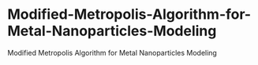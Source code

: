 # Modified-Metropolis-Algorithm-for-Metal-Nanoparticles-Modeling
Modified Metropolis Algorithm for Metal Nanoparticles Modeling
